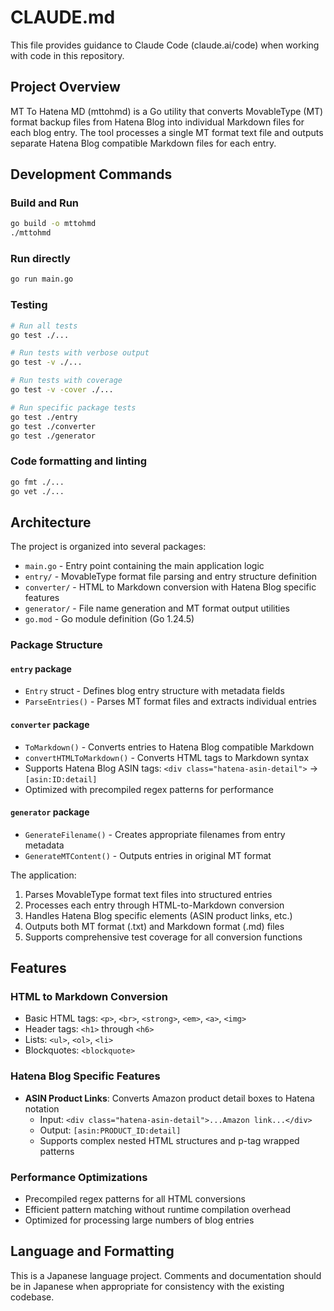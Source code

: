 # CLAUDE.md

This file provides guidance to Claude Code (claude.ai/code) when working with code in this repository.

## Project Overview

MT To Hatena MD (mttohmd) is a Go utility that converts MovableType (MT) format backup files from Hatena Blog into individual Markdown files for each blog entry. The tool processes a single MT format text file and outputs separate Hatena Blog compatible Markdown files for each entry.

## Development Commands

### Build and Run
```bash
go build -o mttohmd
./mttohmd
```

### Run directly
```bash
go run main.go
```

### Testing
```bash
# Run all tests
go test ./...

# Run tests with verbose output
go test -v ./...

# Run tests with coverage
go test -v -cover ./...

# Run specific package tests
go test ./entry
go test ./converter  
go test ./generator
```

### Code formatting and linting
```bash
go fmt ./...
go vet ./...
```

## Architecture

The project is organized into several packages:

- `main.go` - Entry point containing the main application logic
- `entry/` - MovableType format file parsing and entry structure definition
- `converter/` - HTML to Markdown conversion with Hatena Blog specific features
- `generator/` - File name generation and MT format output utilities
- `go.mod` - Go module definition (Go 1.24.5)

### Package Structure

#### `entry` package
- `Entry` struct - Defines blog entry structure with metadata fields
- `ParseEntries()` - Parses MT format files and extracts individual entries

#### `converter` package
- `ToMarkdown()` - Converts entries to Hatena Blog compatible Markdown
- `convertHTMLToMarkdown()` - Converts HTML tags to Markdown syntax
- Supports Hatena Blog ASIN tags: `<div class="hatena-asin-detail">` → `[asin:ID:detail]`
- Optimized with precompiled regex patterns for performance

#### `generator` package
- `GenerateFilename()` - Creates appropriate filenames from entry metadata
- `GenerateMTContent()` - Outputs entries in original MT format

The application:
1. Parses MovableType format text files into structured entries
2. Processes each entry through HTML-to-Markdown conversion
3. Handles Hatena Blog specific elements (ASIN product links, etc.)
4. Outputs both MT format (.txt) and Markdown format (.md) files
5. Supports comprehensive test coverage for all conversion functions

## Features

### HTML to Markdown Conversion
- Basic HTML tags: `<p>`, `<br>`, `<strong>`, `<em>`, `<a>`, `<img>`
- Header tags: `<h1>` through `<h6>`
- Lists: `<ul>`, `<ol>`, `<li>`
- Blockquotes: `<blockquote>`

### Hatena Blog Specific Features
- **ASIN Product Links**: Converts Amazon product detail boxes to Hatena notation
  - Input: `<div class="hatena-asin-detail">...Amazon link...</div>`
  - Output: `[asin:PRODUCT_ID:detail]`
  - Supports complex nested HTML structures and p-tag wrapped patterns

### Performance Optimizations
- Precompiled regex patterns for all HTML conversions
- Efficient pattern matching without runtime compilation overhead
- Optimized for processing large numbers of blog entries

## Language and Formatting

This is a Japanese language project. Comments and documentation should be in Japanese when appropriate for consistency with the existing codebase.